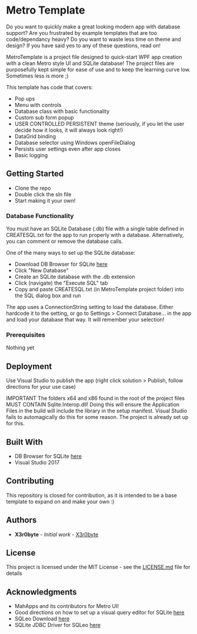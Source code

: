 # Metro Template

Do you want to quickly make a great looking modern app with database support? Are you frustrated by example templates that are too code/dependancy heavy? Do you want to waste less time on theme and design? If you have said yes to any of these questions, read on!

MetroTemplate is a project file designed to quick-start WPF app creation with a clean Metro style UI and SQLite database! The project files are purposefully kept simple for ease of use and to keep the learning curve low. Sometimes less is more ;)

This template has code that covers:

* Pop ups
* Menu with controls
* Database class with basic functionality
* Custom sub form popup
* USER CONTROLLED PERSISTENT theme (seriously, if you let the user decide how it looks, it will always look right!)
* DataGrid binding
* Database selector using Windows openFileDialog
* Persists user settings even after app closes
* Basic logging

## Getting Started

* Clone the repo
* Double click the sln file
* Start making it your own!

### Database Functionality

You must have an SQLite Database (.db) file with a single table defined in CREATESQL.txt for the app to run properly with a database. Alternatively, you can comment or remove the database calls.

One of the many ways to set up the SQLite database:

* Download DB Browser for SQLite [here](https://sqlitebrowser.org/dl/)
* Click "New Database"
* Create an SQLite database with the .db extension
* Click (navigate) the "Execute SQL" tab
* Copy and paste CREATESQL.txt (in MetroTemplate project folder) into the SQL dialog box and run

The app uses a ConnectionString setting to load the database. Either hardcode it to the setting, or go to Settings > Connect Database... in the app and load your database that way. It will remember your selection!

### Prerequisites

Nothing yet

## Deployment

Use Visual Studio to publish the app (right click solution > Publish, follow directions for your use case)

IMPORTANT
The folders x64 and x86 found in the root of the project files MUST CONTAIN Sqlite.Interop.dll! Doing this will ensure the Application Files in the build will include the library in the setup manifest. Visual Studio fails to automagically do this for some reason. The project is already set up for this.

## Built With

* DB Browser for SQLite [here](https://sqlitebrowser.org/dl/)
* Visual Studio 2017

## Contributing

This repository is closed for contribution, as it is intended to be a base template to expand on and make your own :)

## Authors

* **X3r0byte** - *Initial work* - [X3r0byte](https://github.com/X3r0byte)

## License

This project is licensed under the MIT License - see the [LICENSE.md](LICENSE.md) file for details

## Acknowledgments

* MahApps and its contributors for Metro UI!
* Good directions on how to set up a visual query editor for SQLite [here](https://kenfallon.com/adding-sqlite-as-a-datasource-to-sqleo/)
* SQLeo Download [here](https://sourceforge.net/projects/sqleo/)
* SQLite JDBC Driver for SQLeo [here](https://mvnrepository.com/artifact/org.xerial/sqlite-jdbc)
